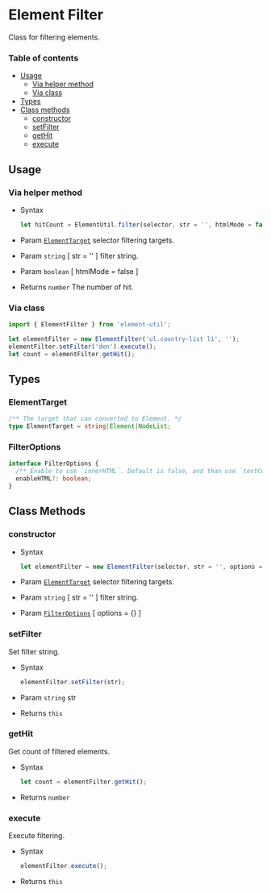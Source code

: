 # Element Filter

Class for filtering elements.

### Table of contents

- [Usage](#usage)
  - [Via helper method](#via-helper-method)
  - [Via class](#via-class)
- [Types](#types)
- [Class methods](#class-methods)
  - [constructor](#constructor)
  - [setFilter](#setfilter)
  - [getHit](#gethit)
  - [execute](#execute)

## Usage

### Via helper method

- Syntax

  ``` js
  let hitCount = ElementUtil.filter(selector, str = '', htmlMode = false);
  ```

- Param  [`ElementTarget`] selector filtering targets.
- Param  `string` [ str = '' ] filter string.
- Param  `boolean` [ htmlMode = false ]
- Returns `number` The number of hit.

### Via class

``` js
import { ElementFilter } from 'element-util';

let elementFilter = new ElementFilter('ul.country-list li', '');
elementFilter.setFilter('den').execute();
let count = elementFilter.getHit();
```

## Types

### ElementTarget

``` ts
/** The target that can converted to Element. */
type ElementTarget = string|Element|NodeList;
```

### FilterOptions

``` ts
interface FilterOptions {
  /** Enable to use `innerHTML`. Default is false, and than use `textContent`. */
  enableHTML?: boolean;
}
```

## Class Methods

### constructor

- Syntax

  ``` js
  let elementFilter = new ElementFilter(selector, str = '', options = {});
  ```

- Param  [`ElementTarget`] selector filtering targets.
- Param  `string` [ str = '' ] filter string.
- Param  [`FilterOptions`](#filteroptions) [ options = {} ]

### setFilter

Set filter string.

- Syntax

  ``` js
  elementFilter.setFilter(str);
  ```

- Param  `string` str
- Returns `this`

### getHit

Get count of filtered elements.

- Syntax

  ``` js
  let count = elementFilter.getHit();
  ```

- Returns `number`

### execute

Execute filtering.

- Syntax

  ``` js
  elementFilter.execute();
  ```

- Returns `this`

[`ElementTarget`]: #elementtarget
